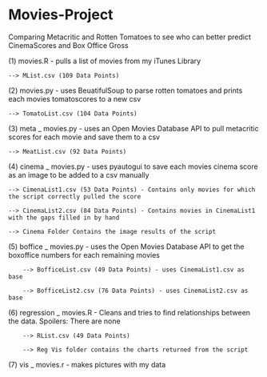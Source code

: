 # Movies-Project
Comparing Metacritic and Rotten Tomatoes to see who can better predict CinemaScores and Box Office Gross


(1) movies.R - pulls a list of movies from my iTunes Library

    --> MList.csv (109 Data Points)
  
(2) movies.py - uses BeuatifulSoup to parse rotten tomatoes and prints each movies tomatoscores to a new csv

    --> TomatoList.csv (104 Data Points)
  
(3) meta _ movies.py - uses an Open Movies Database API to pull metacritic scores for each movie and save them to a csv

    --> MeatList.csv (92 Data Points)
  
(4) cinema _ movies.py - uses pyautogui to save each movies cinema score as an image to be added to a csv manually

    --> CimenaList1.csv (53 Data Points) - Contains only movies for which the script correctly pulled the score
  
    --> CinemaList2.csv (84 Data Points) - Contains movies in CinemaList1 with the gaps filled in by hand
    
    --> Cinema Folder Contains the image results of the script
  
(5) boffice _ movies.py - uses the Open Movies Database API to get the boxoffice numbers for each remaining movies
        
        --> BofficeList.csv (49 Data Points) - uses CinemaList1.csv as base
        
        --> BofficeList2.csv (76 Data Points) - uses CinemaList2.csv as base
        
(6) regression _ movies.R - Cleans and tries to find relationships between the data. Spoilers: There are none

        --> RList.csv (49 Data Points)
        
        --> Reg Vis folder contains the charts returned from the script

(7) vis _ movies.r - makes pictures with my data
